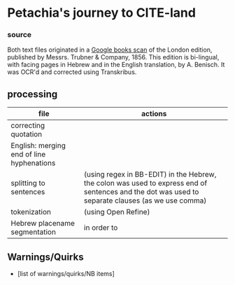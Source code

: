 # Petachia's journey to CITE-land

### source

Both text files originated in a [Google books scan](https://books.google.co.il/books?id=M_EoAAAAYAAJ&dq=petachia+of+regensburg&source=gbs_navlinks_s) of the London edition, published by Messrs. Trubner & Company, 1856. This edition is bi-lingual, with facing pages in Hebrew and in the English translation, by A. Benisch.
It was OCR'd and corrected using Transkribus.


## processing
| file | actions |
| --- | --- |
| correcting quotation|  |
| English: merging end of line hyphenations |  |
| splitting to sentences |  (using regex in BB-EDIT) in the Hebrew, the colon was used to express end of sentences and the dot was used to separate clauses (as we use comma)|
| tokenization | (using Open Refine) |
| Hebrew placename segmentation | in order to |


## Warnings/Quirks
- [list of warnings/quirks/NB items] 




